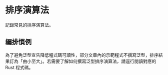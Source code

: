 # 排序演算法

記錄常見的排序演算法。

## 編排慣例

為了避免泛型宣告降低程式碼可讀性，部分文章內的示範程式不撰寫泛型，排序結果訂為「由小至大」。若需要了解如何撰寫泛型排序演算法，請逕行閱讀對應的 Rust 程式碼。
